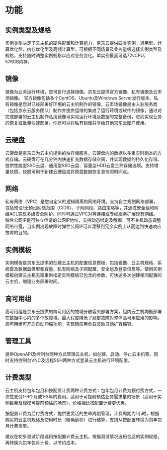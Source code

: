 # 功能
## 实例类型及规格
实例类型决定了云主机的硬件配置和计算能力，京东云提供四类实例：通用型、计算优化型、内存优化型及高频计算型，可根据不同场景及业务量级选择实例类型及规格，支持随时调整实例规格以应对业务变化。单实例最高可选72vCPU，576GB内存。
## 镜像
镜像为业务运行环境，您可自行选择镜像。京东云提供官方镜像、私有镜像及云市场镜像。
官方镜像包括多个CentOS、Ubuntu及Windows Server发行版本。私有镜像是您对已经部署好环境的云主机制作的镜像，云市场镜像是由入驻服务商（包括京东云服务团队）制作并提供运维的集成了运行环境或软件的镜像，通过对完成部署的云主机制作私用镜像可实现运行环境及数据的完整备份，进而实现业务的恢复或批量快速部署。你还可以将私有镜像共享给其他京东云账户使用。
## 云硬盘
云硬盘是京东云为云主机提供的块存储服务。云硬盘内的数据以多重实时副本的方式存储。云硬盘可在几分钟内快速扩充数据存储空间，并实现数据的持久化存储。提供性能型SSD云盘、通用型SSD云盘、容量型HDD云盘三种存储选项。支持增量快照，快照可用于新建云硬盘或将原盘数据恢复至快照时间点。
## 网络
私有网络（VPC）是您自定义的逻辑隔离的网络环境。支持自主规划网络部署，包括预设/无预设网络范围（CIDR）、子网网段、路由策略等，并通过安全组和网络ACL实现多级安全防护。同时可通过VPC对等连接或专线服务扩展现有网络。 弹性公网IP是可独立申请的公网IP地址，支持动态绑定及解绑，可不关机动态调整网络带宽，当实例出现故障时弹性公网IP可以漂移到冗余实例上从而达到快速响应故障的目的。
## 实例模板
实例模板是京东云提供的创建云主机的配置信息模板，包括镜像、云主机规格、系统盘及数据盘类型和容量、私有网络及子网配置、安全组及登录信息等。使用实例模板创建云主机无需重新指定实例模板已包含的参数，可快速多次创建相同配置的云主机，缩短业务部署时间。
## 高可用组
高可用组是京东云提供的跨可用区的物理分散容灾部署方案，组内云主机均衡部署在数据中心内的多个故障域，最大程度降低了局部故障对整体高可用应用的影响。高可用组可开启自动伸缩功能，实现随应用负载波动自动扩容缩容。
## 管理工具
提供OpenAPI及控制台两种方式管理云主机，如创建、启动、停止云主机等。同时支持控制台VNC及远程SSH两种方式登录云主机进行环境配置。
## 计费类型
云主机支持包年包月和按配置计费两种计费方式：包年包月计费为预付费方式，一次性支付1-9个月或1-3年的费用，适用于可提前预估业务需求量的场景（适用于实例数量及规模可提前预估的场景），价格相比按配置计费更优惠。

按配置计费为后付费方式，提供更灵活的生命周期管理，计费周期为1小时，根据购买的云主机规格及使用时长（精确到秒）进行结算，支持从按配置转换为包年包月计费类型。

建议在初步测试阶段选用按配置计费云主机，根据测试情况选用合适的实例规格，再转换为包年包月计费，以节约成本。
